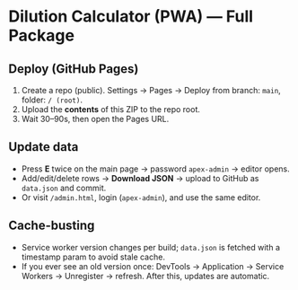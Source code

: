 
# Dilution Calculator (PWA) — Full Package

## Deploy (GitHub Pages)
1. Create a repo (public). Settings → Pages → Deploy from branch: `main`, folder: `/ (root)`.
2. Upload the **contents** of this ZIP to the repo root.
3. Wait 30–90s, then open the Pages URL.

## Update data
- Press **E** twice on the main page → password `apex-admin` → editor opens.
- Add/edit/delete rows → **Download JSON** → upload to GitHub as `data.json` and commit.
- Or visit `/admin.html`, login (`apex-admin`), and use the same editor.

## Cache-busting
- Service worker version changes per build; `data.json` is fetched with a timestamp param to avoid stale cache.
- If you ever see an old version once: DevTools → Application → Service Workers → Unregister → refresh. After this, updates are automatic.
